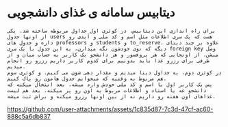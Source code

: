 # دیتابیس سامانه ی غذای دانشجویی
    برای راه اندازی این دیتابیس، در کوئری اول جداول مربوطه ساخته شد. یکی از اونها جدول users هست که یک سری اطلاعات مثل اسم و کد ملی و آیدی رو داره و جدول های professors و students و to_reserve، علاوه بر چند دیتای دیگه که توی خودشون نگه میدارن، به این جدول با یک سری foreign key وصل میشن، از اونجایی که هر پروفسور و هر دانشجو یک کاربر به حساب میان و از طرفی برای رزرو غذا باید بدونیم برای کدوم کاربر داریم رزرو رو انجام میدیم.
    در کوئری دوم، یه جداول دیتا میدیم و مقدار دهی شون می کنیم. و کوئری سوم هم مربوط به وقتیه که میخوایم جدول هامون رو پاک کنیم.
    پس یک کاربر اول با اسم و کد ملی خودش وارد میشه، بعد انتخال میکنه که دانشجو عه یا استاد و اطلاعات مربوط به اون رو پر میکنه. بعد هم لیست غذاهای اون هفته رو داریم نه از بین اونها رزرو میکنه و براش ثبت میشه.



   https://github.com/user-attachments/assets/1c835d87-7c3d-47cf-ac60-888c5a6db837


    
